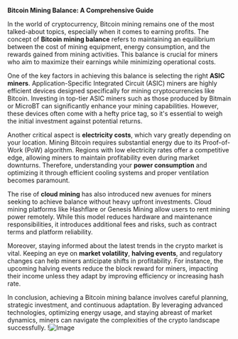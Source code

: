 **Bitcoin Mining Balance: A Comprehensive Guide**

In the world of cryptocurrency, Bitcoin mining remains one of the most talked-about topics, especially when it comes to earning profits. The concept of **Bitcoin mining balance** refers to maintaining an equilibrium between the cost of mining equipment, energy consumption, and the rewards gained from mining activities. This balance is crucial for miners who aim to maximize their earnings while minimizing operational costs.

One of the key factors in achieving this balance is selecting the right **ASIC miners**. Application-Specific Integrated Circuit (ASIC) miners are highly efficient devices designed specifically for mining cryptocurrencies like Bitcoin. Investing in top-tier ASIC miners such as those produced by Bitmain or MicroBT can significantly enhance your mining capabilities. However, these devices often come with a hefty price tag, so it's essential to weigh the initial investment against potential returns.

Another critical aspect is **electricity costs**, which vary greatly depending on your location. Mining Bitcoin requires substantial energy due to its Proof-of-Work (PoW) algorithm. Regions with low electricity rates offer a competitive edge, allowing miners to maintain profitability even during market downturns. Therefore, understanding your **power consumption** and optimizing it through efficient cooling systems and proper ventilation becomes paramount.

The rise of **cloud mining** has also introduced new avenues for miners seeking to achieve balance without heavy upfront investments. Cloud mining platforms like Hashflare or Genesis Mining allow users to rent mining power remotely. While this model reduces hardware and maintenance responsibilities, it introduces additional fees and risks, such as contract terms and platform reliability.

Moreover, staying informed about the latest trends in the crypto market is vital. Keeping an eye on **market volatility**, **halving events**, and regulatory changes can help miners anticipate shifts in profitability. For instance, the upcoming halving events reduce the block reward for miners, impacting their income unless they adapt by improving efficiency or increasing hash rate.

In conclusion, achieving a Bitcoin mining balance involves careful planning, strategic investment, and continuous adaptation. By leveraging advanced technologies, optimizing energy usage, and staying abreast of market dynamics, miners can navigate the complexities of the crypto landscape successfully. !![Image](https://github.com/user-attachments/assets/590b50a7-4459-4e76-8a31-559aed223621)